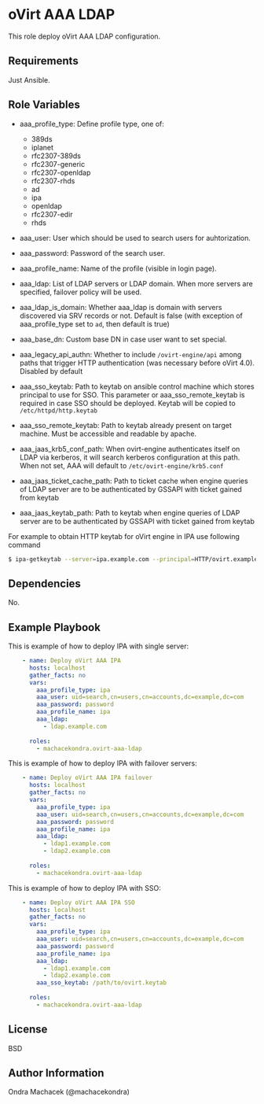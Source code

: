 oVirt AAA LDAP
==============

This role deploy oVirt AAA LDAP configuration.

Requirements
------------

Just Ansible.

Role Variables
--------------

* aaa_profile_type: Define profile type, one of: 

   - 389ds
   - iplanet
   - rfc2307-389ds
   - rfc2307-generic
   - rfc2307-openldap
   - rfc2307-rhds
   - ad
   - ipa
   - openldap
   - rfc2307-edir
   - rhds

* aaa_user: User which should be used to search users for auhtorization.
* aaa_password: Password of the search user.
* aaa_profile_name: Name of the profile (visible in login page).
* aaa_ldap: List of LDAP servers or LDAP domain. When more servers are specified, failover policy will be used.
* aaa_ldap_is_domain: Whether aaa_ldap is domain with servers discovered via SRV records or not. Default is false (with exception of aaa_profile_type set to `ad`, then default is true)
* aaa_base_dn: Custom base DN in case user want to set special.
* aaa_legacy_api_authn: Whether to include `/ovirt-engine/api` among paths that trigger HTTP authentication (was necessary before oVirt 4.0). Disabled by default
* aaa_sso_keytab: Path to keytab on ansible control machine which stores principal to use for SSO. This parameter or aaa_sso_remote_keytab is required in case SSO should be deployed. Keytab will be copied to `/etc/httpd/http.keytab`
* aaa_sso_remote_keytab: Path to keytab already present on target machine. Must be accessible and readable by apache.
* aaa_jaas_krb5_conf_path: When ovirt-engine authenticates itself on LDAP via kerberos, it will search kerberos configuration at this path. When not set, AAA will default to `/etc/ovirt-engine/krb5.conf`
* aaa_jaas_ticket_cache_path: Path to ticket cache when engine queries of LDAP server are to be authenticated by GSSAPI with ticket gained from keytab
* aaa_jaas_keytab_path: Path to keytab when engine queries of LDAP server are to be authenticated by GSSAPI with ticket gained from keytab

For example to obtain HTTP keytab for oVirt engine in IPA use following command
```bash
$ ipa-getkeytab --server=ipa.example.com --principal=HTTP/ovirt.example.com --keytab=ovirt.keytab
```

Dependencies
------------

No.

Example Playbook
----------------

This is example of how to deploy IPA with single server:

```yaml
    - name: Deploy oVirt AAA IPA
      hosts: localhost
      gather_facts: no
      vars:
        aaa_profile_type: ipa
        aaa_user: uid=search,cn=users,cn=accounts,dc=example,dc=com
        aaa_password: password
        aaa_profile_name: ipa
        aaa_ldap:
          - ldap.example.com
    
      roles:
        - machacekondra.ovirt-aaa-ldap
```

This is example of how to deploy IPA with failover servers:

```yaml
    - name: Deploy oVirt AAA IPA failover
      hosts: localhost
      gather_facts: no
      vars:
        aaa_profile_type: ipa
        aaa_user: uid=search,cn=users,cn=accounts,dc=example,dc=com
        aaa_password: password
        aaa_profile_name: ipa
        aaa_ldap:
          - ldap1.example.com
          - ldap2.example.com
    
      roles:
        - machacekondra.ovirt-aaa-ldap
```

This is example of how to deploy IPA with SSO:

```yaml
    - name: Deploy oVirt AAA IPA SSO
      hosts: localhost
      gather_facts: no
      vars:
        aaa_profile_type: ipa
        aaa_user: uid=search,cn=users,cn=accounts,dc=example,dc=com
        aaa_password: password
        aaa_profile_name: ipa
        aaa_ldap:
          - ldap1.example.com
          - ldap2.example.com
        aaa_sso_keytab: /path/to/ovirt.keytab
    
      roles:
        - machacekondra.ovirt-aaa-ldap
```

License
-------

BSD

Author Information
------------------

Ondra Machacek (@machacekondra)
